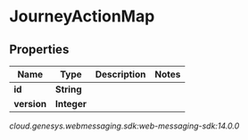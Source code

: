 # JourneyActionMap


## Properties

| Name | Type | Description | Notes |
| ------------ | ------------- | ------------- | ------------- |
| **id** | **String** |  |  |
| **version** | **Integer** |  |  |




_cloud.genesys.webmessaging.sdk:web-messaging-sdk:14.0.0_

